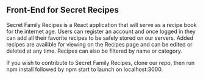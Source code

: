 ## Front-End for Secret Recipes

Secret Family Recipes is a React application that will serve as a recipe book for the internet age. Users can register an account and once logged in they can add all their favorite recipes to be safely stored on our servers. Added recipes are availible for viewing on the Recipes page and can be edited or deleted at any time. Recipes can also be filtered by name or category.

If you wish to contribute to Secret Family Recipes, clone our repo, then run npm install followed by npm start to launch on localhost:3000.
